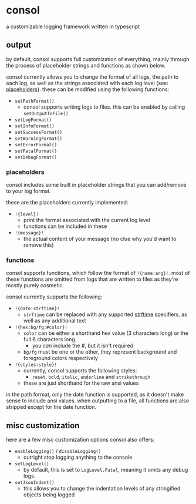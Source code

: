 # consol
a customizable logging framework written in typescript


## output
by default, consol supports full customization of everything, mainly through the process of placeholder strings and functions as shown below.

consol currently allows you to change the format of all logs, the path to each log, as well as the strings associated with each log level (see: [placeholders](#placeholders)). these can be modified using the following functions:
- `setPathFormat()`
  - consol supports writing logs to files. this can be enabled by calling `setOutputToFile()`
- `setLogFormat()`
- `setInfoFormat()`
- `setSuccessFormat()`
- `setWarningFormat()`
- `setErrorFormat()`
- `setFatalFormat()`
- `setDebugFormat()`


### placeholders
consol includes some built in placeholder strings that you can add/remove to your log format.

these are the placeholders currently implemented:
- `!{level}!`
  - print the format associated with the current log level
  - functions can be included in these
- `!{message}!`
  - the actual content of your message (no clue why you'd want to remove this)


### functions
consol supports functions, which follow the format of `!{name:arg}!`. most of these functions are omitted from logs that are written to files as they're mostly purely cosmetic.

consol currently supports the following:
- `!{date:strftime}!`
  - `strftime` can be replaced with any supported [strftime](https://github.com/samsonjs/strftime?tab=readme-ov-file#supported-specifiers) specifiers, as well as any additional text
- `!{hex:bg/fg:#color}!`
  - `color` can be either a shorthand hex value (3 characters long) or the full 6 characters long.
    - you *can* include the #, but it isn't required
  - `bg/fg` must be one or the other, they represent background and foreground colors respectively
- `!{styles:style}!`
  - currently, consol supports the following styles:
    - `reset`, `bold`, `italic`, `underline` and `strikethrough`
  - these are just shorthand for the raw ansi values

in the path format, only the date function is supported, as it doesn't make sense to include ansi values.
when outputting to a file, all functions are also stripped except for the date function.


## misc customization
here are a few misc customization options consol also offers:
- `enableLogging()` / `disableLogging()`
  - outright stop logging anything to the console
- `setLogLevel()`
  - by default, this is set to `LogLevel.Fatal`, meaning it omits any debug logs.
- `setJsonIndent()`
  - this allows you to change the indentation levels of any stringified objects being logged